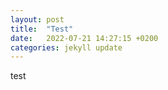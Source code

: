 ```yaml
---
layout: post
title:  "Test"
date:   2022-07-21 14:27:15 +0200
categories: jekyll update
---
```

test
